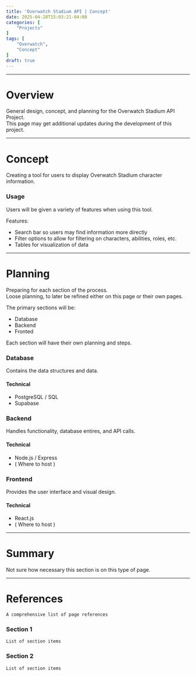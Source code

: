 ```yaml
---
title: 'Overwatch Stadium API | Concept'
date: 2025-04-28T15:03:21-04:00
categories: [
    "Projects"
]
tags: [
    "Overwatch",
    "Concept"
]
draft: true
---
```


---

# Overview
General design, concept, and planning for the Overwatch Stadium API Project.\
This page may get additional updates during the development of this project.

---

# Concept
Creating a tool for users to display Overwatch Stadium character information.

### Usage
Users will be given a variety of features when using this tool.

Features:
- Search bar so users may find information more directly
- Filter options to allow for filtering on characters, abilities, roles, etc.
- Tables for visualization of data

---

# Planning
Preparing for each section of the process.\
Loose planning, to later be refined either on this page or their own pages.

The primary sections will be:
- Database
- Backend
- Fronted

Each section will have their own planning and steps.

### Database
Contains the data structures and data.

#### Technical
- PostgreSQL / SQL
- Supabase

### Backend
Handles functionality, database entires, and API calls.

#### Technical
- Node.js / Express
- ( Where to host )

### Frontend
Provides the user interface and visual design.

#### Technical
- React.js
- ( Where to host )

---

# Summary
Not sure how necessary this section is on this type of page.

---

# References
`A comprehensive list of page references`

### Section 1
`List of section items`

### Section 2
`List of section items`
